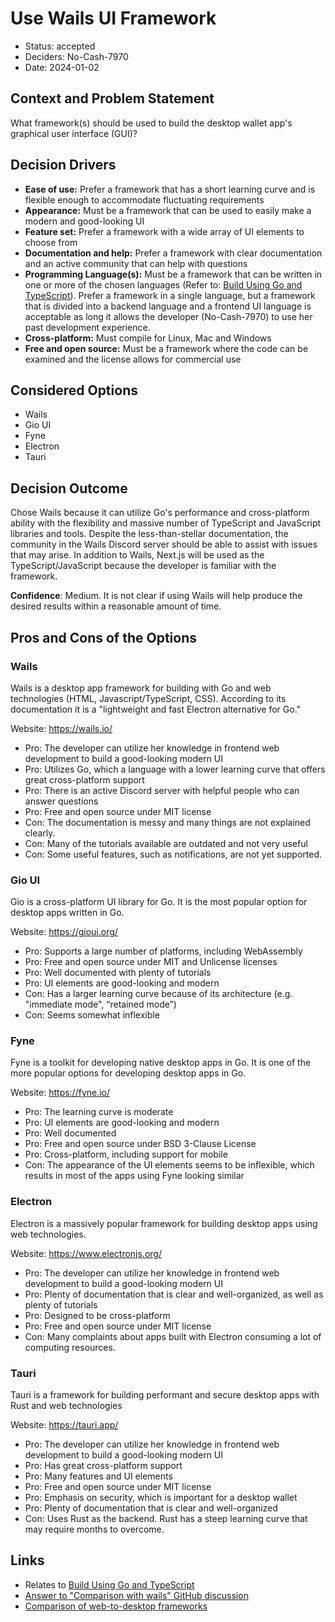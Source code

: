 # Use Wails UI Framework

- Status: accepted
- Deciders: No-Cash-7970
- Date: 2024-01-02

## Context and Problem Statement

What framework(s) should be used to build the desktop wallet app's graphical user interface (GUI)?

## Decision Drivers

- **Ease of use:** Prefer a framework that has a short learning curve and is flexible enough to accommodate fluctuating requirements
- **Appearance:** Must be a framework that can be used to easily make a modern and good-looking UI
- **Feature set:** Prefer a framework with a wide array of UI elements to choose from
- **Documentation and help:** Prefer a framework with clear documentation and an active community that can help with questions
- **Programming Language(s):** Must be a framework that can be written in one or more of the chosen languages (Refer to: [Build Using Go and TypeScript](20240101-build-using-go-and-typescript.md)). Prefer a framework in a single language, but a framework that is divided into a backend language and a frontend UI language is acceptable as long it allows the developer (No-Cash-7970) to use her past development experience.
- **Cross-platform:** Must compile for Linux, Mac and Windows
- **Free and open source:** Must be a framework where the code can be examined and the license allows for commercial use

## Considered Options

- Wails
- Gio UI
- Fyne
- Electron
- Tauri

## Decision Outcome

Chose Wails because it can utilize Go's performance and cross-platform ability with the flexibility and massive number of TypeScript and JavaScript libraries and tools. Despite the less-than-stellar documentation, the community in the Wails Discord server should be able to assist with issues that may arise. In addition to Wails, Next.js will be used as the TypeScript/JavaScript because the developer is familiar with the framework.

**Confidence**: Medium. It is not clear if using Wails will help produce the desired results within a reasonable amount of time.

## Pros and Cons of the Options

### Wails

Wails is a desktop app framework for building with Go and web technologies (HTML, Javascript/TypeScript, CSS). According to its documentation it is a "lightweight and fast Electron alternative for Go."

Website: <https://wails.io/>

- Pro: The developer can utilize her knowledge in frontend web development to build a good-looking modern UI
- Pro: Utilizes Go, which a language with a lower learning curve that offers great cross-platform support
- Pro: There is an active Discord server with helpful people who can answer questions
- Pro: Free and open source under MIT license
- Con: The documentation is messy and many things are not explained clearly.
- Con: Many of the tutorials available are outdated and not very useful
- Con: Some useful features, such as notifications, are not yet supported.

### Gio UI

Gio is a cross-platform UI library for Go. It is the most popular option for desktop apps written in Go.

Website: <https://gioui.org/>

- Pro: Supports a large number of platforms, including WebAssembly
- Pro: Free and open source under MIT and Unlicense licenses
- Pro: Well documented with plenty of tutorials
- Pro: UI elements are good-looking and modern
- Con: Has a larger learning curve because of its architecture (e.g. "immediate mode", “retained mode”)
- Con: Seems somewhat inflexible

### Fyne

Fyne is a toolkit for developing native desktop apps in Go. It is one of the more popular options for developing desktop apps in Go.

Website: <https://fyne.io/>

- Pro: The learning curve is moderate
- Pro: UI elements are good-looking and modern
- Pro: Well documented
- Pro: Free and open source under BSD 3-Clause License
- Pro: Cross-platform, including support for mobile
- Con: The appearance of the UI elements seems to be inflexible, which results in most of the apps using Fyne looking similar

### Electron

Electron is a massively popular framework for building desktop apps using web technologies.

Website: <https://www.electronjs.org/>

- Pro: The developer can utilize her knowledge in frontend web development to build a good-looking modern UI
- Pro: Plenty of documentation that is clear and well-organized, as well as plenty of tutorials
- Pro: Designed to be cross-platform
- Pro: Free and open source under MIT license
- Con: Many complaints about apps built with Electron consuming a lot of computing resources.

### Tauri

Tauri is a framework for building performant and secure desktop apps with Rust and web technologies

Website: <https://tauri.app/>

- Pro: The developer can utilize her knowledge in frontend web development to build a good-looking modern UI
- Pro: Has great cross-platform support
- Pro: Many features and UI elements
- Pro: Free and open source under MIT license
- Pro: Emphasis on security, which is important for a desktop wallet
- Pro: Plenty of documentation that is clear and well-organized
- Con: Uses Rust as the backend. Rust has a steep learning curve that may require months to overcome.

## Links

- Relates to [Build Using Go and TypeScript](20240101-build-using-go-and-typescript.md)
- [Answer to "Comparison with wails" GitHub discussion](https://github.com/tauri-apps/tauri/discussions/3521#discussioncomment-3472966)
- [Comparison of web-to-desktop frameworks](https://github.com/Elanis/web-to-desktop-framework-comparison)
